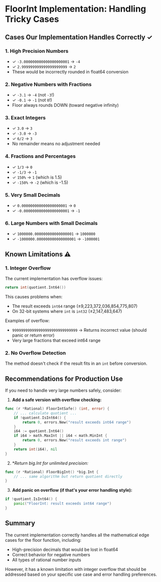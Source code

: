 # FloorInt Implementation: Handling Tricky Cases

## Cases Our Implementation Handles Correctly ✓

### 1. **High Precision Numbers**
- ✓ `-3.000000000000000000001` → `-4`
- ✓ `2.999999999999999999999` → `2`
- These would be incorrectly rounded in float64 conversion

### 2. **Negative Numbers with Fractions**
- ✓ `-3.1` → `-4` (not `-3`!)
- ✓ `-0.1` → `-1` (not `0`!)
- Floor always rounds DOWN (toward negative infinity)

### 3. **Exact Integers**
- ✓ `3.0` → `3`
- ✓ `-3.0` → `-3`
- ✓ `6/2` → `3`
- No remainder means no adjustment needed

### 4. **Fractions and Percentages**
- ✓ `1/3` → `0`
- ✓ `-1/3` → `-1`
- ✓ `150%` → `1` (which is 1.5)
- ✓ `-150%` → `-2` (which is -1.5)

### 5. **Very Small Decimals**
- ✓ `0.000000000000000000001` → `0`
- ✓ `-0.000000000000000000001` → `-1`

### 6. **Large Numbers with Small Decimals**
- ✓ `1000000.000000000000000001` → `1000000`
- ✓ `-1000000.000000000000000001` → `-1000001`

## Known Limitations ⚠️

### 1. **Integer Overflow**
The current implementation has overflow issues:

```go
return int(quotient.Int64())
```

This causes problems when:
- The result exceeds `int64` range (±9,223,372,036,854,775,807)
- On 32-bit systems where `int` is `int32` (±2,147,483,647)

Examples of overflow:
- `999999999999999999999999999999` → Returns incorrect value (should panic or return error)
- Very large fractions that exceed int64 range

### 2. **No Overflow Detection**
The method doesn't check if the result fits in an `int` before conversion.

## Recommendations for Production Use

If you need to handle very large numbers safely, consider:

1. **Add a safe version with overflow checking:**
```go
func (r *Rational) FloorIntSafe() (int, error) {
    // ... calculate quotient ...
    if !quotient.IsInt64() {
        return 0, errors.New("result exceeds int64 range")
    }
    i64 := quotient.Int64()
    if i64 > math.MaxInt || i64 < math.MinInt {
        return 0, errors.New("result exceeds int range")  
    }
    return int(i64), nil
}
```

2. **Return *big.Int for unlimited precision:**
```go
func (r *Rational) FloorBigInt() *big.Int {
    // ... same algorithm but return quotient directly
}
```

3. **Add panic on overflow (if that's your error handling style):**
```go
if !quotient.IsInt64() {
    panic("FloorInt: result exceeds int64 range")
}
```

## Summary

The current implementation correctly handles all the mathematical edge cases for the floor function, including:
- High-precision decimals that would be lost in float64
- Correct behavior for negative numbers
- All types of rational number inputs

However, it has a known limitation with integer overflow that should be addressed based on your specific use case and error handling preferences.